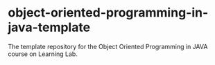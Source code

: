 # object-oriented-programming-in-java-template
The template repository for the Object Oriented Programming in JAVA course on Learning Lab.
